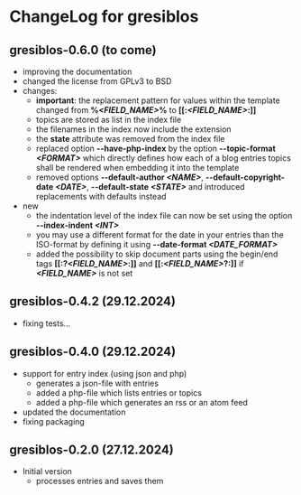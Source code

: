 # ChangeLog for gresiblos

## gresiblos-0.6.0 (to come)
* improving the documentation
* changed the license from GPLv3 to BSD
* changes:
    * **important**: the replacement pattern for values within the template changed from __%*&lt;FIELD_NAME&gt;*%__ to __\[\[:*&lt;FIELD_NAME&gt;*:\]\]__
    * topics are stored as list in the index file
    * the filenames in the index now include the extension
    * the **state** attribute was removed from the index file
    * replaced option **--have-php-index** by the option **--topic-format *&lt;FORMAT&gt;*** which directly defines how each of a blog entries topics shall be rendered when embedding it into the template
    * removed options **--default-author *&lt;NAME&gt;***, **--default-copyright-date *&lt;DATE&gt;***, **--default-state *&lt;STATE&gt;*** and introduced replacements with defaults instead
* new
    * the indentation level of the index file can now be set using the option **--index-indent *&lt;INT&gt;***
    * you may use a different format for the date in your entries than the ISO-format by defining it using **--date-format *&lt;DATE_FORMAT&gt;***
    * added the possibility to skip document parts using the begin/end tags __\[\[:?*&lt;FIELD_NAME&gt;*:\]\]__ and __\[\[:*&lt;FIELD_NAME&gt;*?:\]\]__ if __*&lt;FIELD_NAME&gt;*__ is not set


## gresiblos-0.4.2 (29.12.2024)
* fixing tests&#8230;

## gresiblos-0.4.0 (29.12.2024)
* support for entry index (using json and php)
    * generates a json-file with entries
    * added a php-file which lists entries or topics
    * added a php-file which generates an rss or an atom feed
* updated the documentation
* fixing packaging

## gresiblos-0.2.0 (27.12.2024)
* Initial version
    * processes entries and saves them



